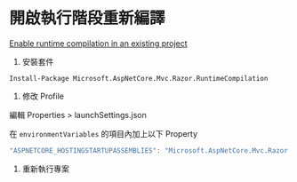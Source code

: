 #  開啟執行階段重新編譯

[Enable runtime compilation in an existing project](https://docs.microsoft.com/zh-tw/aspnet/core/mvc/views/view-compilation)


1. 安裝套件

```
Install-Package Microsoft.AspNetCore.Mvc.Razor.RuntimeCompilation
```

1. 修改 Profile

編輯 Properties > launchSettings.json

在 `environmentVariables` 的項目內加上以下 Property

```csharp
"ASPNETCORE_HOSTINGSTARTUPASSEMBLIES": "Microsoft.AspNetCore.Mvc.Razor.RuntimeCompilation"
```

1. 重新執行專案